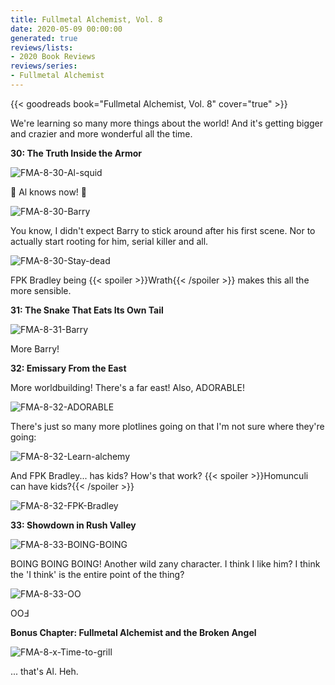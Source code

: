 ```yaml
---
title: Fullmetal Alchemist, Vol. 8
date: 2020-05-09 00:00:00
generated: true
reviews/lists:
- 2020 Book Reviews
reviews/series:
- Fullmetal Alchemist
---
```

{{< goodreads book="Fullmetal Alchemist, Vol. 8" cover="true" >}}

We're learning so many more things about the world! And it's getting bigger and crazier and more wonderful all the time.  

**30: The Truth Inside the Armor**  

<!--more-->

![FMA-8-30-Al-squid](/embeds/books/attachments/fma-8-30-al-squid.png)  

🦑 Al knows now! 🦑

![FMA-8-30-Barry](/embeds/books/attachments/fma-8-30-barry.png)  

You know, I didn't expect Barry to stick around after his first scene. Nor to actually start rooting for him, serial killer and all.  

![FMA-8-30-Stay-dead](/embeds/books/attachments/fma-8-30-stay-dead.png)  

FPK Bradley being  {{< spoiler >}}Wrath{{< /spoiler >}}  makes this all the more sensible.  

**31: The Snake That Eats Its Own Tail**  

![FMA-8-31-Barry](/embeds/books/attachments/fma-8-31-barry.png)  

More Barry!  

**32: Emissary From the East**  

More worldbuilding! There's a far east! Also, ADORABLE!  

![FMA-8-32-ADORABLE](/embeds/books/attachments/fma-8-32-adorable.png)  

There's just so many more plotlines going on that I'm not sure where they're going:  

![FMA-8-32-Learn-alchemy](/embeds/books/attachments/fma-8-32-learn-alchemy.png)  

And FPK Bradley... has kids? How's that work?  {{< spoiler >}}Homunculi can have kids?{{< /spoiler >}}  

![FMA-8-32-FPK-Bradley](/embeds/books/attachments/fma-8-32-fpk-bradley.png)  

**33: Showdown in Rush Valley**  

![FMA-8-33-BOING-BOING](/embeds/books/attachments/fma-8-33-boing-boing.png)  

BOING BOING BOING! Another wild zany character. I think I like him? I think the 'I think' is the entire point of the thing?  

![FMA-8-33-OO](/embeds/books/attachments/fma-8-33-oo.png)  

OOℲ  

**Bonus Chapter: Fullmetal Alchemist and the Broken Angel**  

![FMA-8-x-Time-to-grill](/embeds/books/attachments/fma-8-x-time-to-grill.png)  

... that's Al. Heh.


